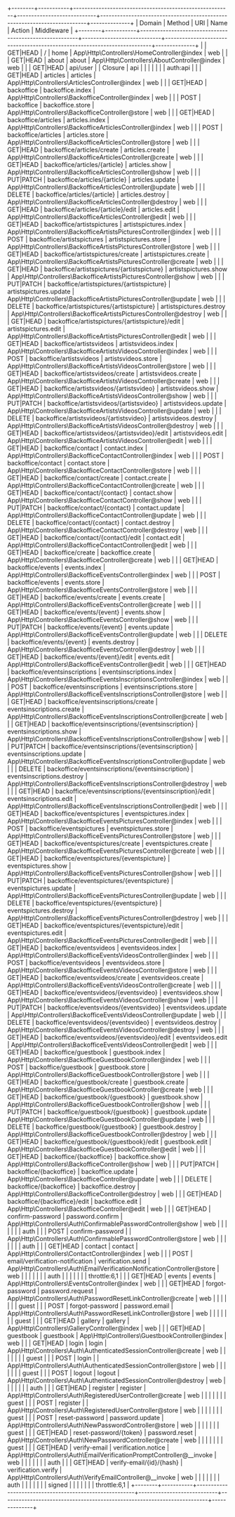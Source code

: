 +--------+-----------+--------------------------------------------------------+----------------------------+-------------------------------------------------------------------------+--------------+
| Domain | Method    | URI                                                    | Name                       | Action                                                                  | Middleware   |
+--------+-----------+--------------------------------------------------------+----------------------------+-------------------------------------------------------------------------+--------------+
|        | GET|HEAD  | /                                                      | home                       | App\Http\Controllers\HomeController@index                               | web          |
|        | GET|HEAD  | about                                                  | about                      | App\Http\Controllers\AboutController@index                              | web          |
|        | GET|HEAD  | api/user                                               |                            | Closure                                                                 | api          |
|        |           |                                                        |                            |                                                                         | auth:api     |
|        | GET|HEAD  | articles                                               | articles                   | App\Http\Controllers\ArticlesController@index                           | web          |
|        | GET|HEAD  | backoffice                                             | backoffice.index           | App\Http\Controllers\BackofficeController@index                         | web          |
|        | POST      | backoffice                                             | backoffice.store           | App\Http\Controllers\BackofficeController@store                         | web          |
|        | GET|HEAD  | backoffice/articles                                    | articles.index             | App\Http\Controllers\BackofficeArticlesController@index                 | web          |
|        | POST      | backoffice/articles                                    | articles.store             | App\Http\Controllers\BackofficeArticlesController@store                 | web          |
|        | GET|HEAD  | backoffice/articles/create                             | articles.create            | App\Http\Controllers\BackofficeArticlesController@create                | web          |
|        | GET|HEAD  | backoffice/articles/{article}                          | articles.show              | App\Http\Controllers\BackofficeArticlesController@show                  | web          |
|        | PUT|PATCH | backoffice/articles/{article}                          | articles.update            | App\Http\Controllers\BackofficeArticlesController@update                | web          |
|        | DELETE    | backoffice/articles/{article}                          | articles.destroy           | App\Http\Controllers\BackofficeArticlesController@destroy               | web          |
|        | GET|HEAD  | backoffice/articles/{article}/edit                     | articles.edit              | App\Http\Controllers\BackofficeArticlesController@edit                  | web          |
|        | GET|HEAD  | backoffice/artistspictures                             | artistspictures.index      | App\Http\Controllers\BackofficeArtistsPicturesController@index          | web          |
|        | POST      | backoffice/artistspictures                             | artistspictures.store      | App\Http\Controllers\BackofficeArtistsPicturesController@store          | web          |
|        | GET|HEAD  | backoffice/artistspictures/create                      | artistspictures.create     | App\Http\Controllers\BackofficeArtistsPicturesController@create         | web          |
|        | GET|HEAD  | backoffice/artistspictures/{artistspicture}            | artistspictures.show       | App\Http\Controllers\BackofficeArtistsPicturesController@show           | web          |
|        | PUT|PATCH | backoffice/artistspictures/{artistspicture}            | artistspictures.update     | App\Http\Controllers\BackofficeArtistsPicturesController@update         | web          |
|        | DELETE    | backoffice/artistspictures/{artistspicture}            | artistspictures.destroy    | App\Http\Controllers\BackofficeArtistsPicturesController@destroy        | web          |
|        | GET|HEAD  | backoffice/artistspictures/{artistspicture}/edit       | artistspictures.edit       | App\Http\Controllers\BackofficeArtistsPicturesController@edit           | web          |
|        | GET|HEAD  | backoffice/artistsvideos                               | artistsvideos.index        | App\Http\Controllers\BackofficeArtistsVideosController@index            | web          |
|        | POST      | backoffice/artistsvideos                               | artistsvideos.store        | App\Http\Controllers\BackofficeArtistsVideosController@store            | web          |
|        | GET|HEAD  | backoffice/artistsvideos/create                        | artistsvideos.create       | App\Http\Controllers\BackofficeArtistsVideosController@create           | web          |
|        | GET|HEAD  | backoffice/artistsvideos/{artistsvideo}                | artistsvideos.show         | App\Http\Controllers\BackofficeArtistsVideosController@show             | web          |
|        | PUT|PATCH | backoffice/artistsvideos/{artistsvideo}                | artistsvideos.update       | App\Http\Controllers\BackofficeArtistsVideosController@update           | web          |
|        | DELETE    | backoffice/artistsvideos/{artistsvideo}                | artistsvideos.destroy      | App\Http\Controllers\BackofficeArtistsVideosController@destroy          | web          |
|        | GET|HEAD  | backoffice/artistsvideos/{artistsvideo}/edit           | artistsvideos.edit         | App\Http\Controllers\BackofficeArtistsVideosController@edit             | web          |
|        | GET|HEAD  | backoffice/contact                                     | contact.index              | App\Http\Controllers\BackofficeContactController@index                  | web          |
|        | POST      | backoffice/contact                                     | contact.store              | App\Http\Controllers\BackofficeContactController@store                  | web          |
|        | GET|HEAD  | backoffice/contact/create                              | contact.create             | App\Http\Controllers\BackofficeContactController@create                 | web          |
|        | GET|HEAD  | backoffice/contact/{contact}                           | contact.show               | App\Http\Controllers\BackofficeContactController@show                   | web          |
|        | PUT|PATCH | backoffice/contact/{contact}                           | contact.update             | App\Http\Controllers\BackofficeContactController@update                 | web          |
|        | DELETE    | backoffice/contact/{contact}                           | contact.destroy            | App\Http\Controllers\BackofficeContactController@destroy                | web          |
|        | GET|HEAD  | backoffice/contact/{contact}/edit                      | contact.edit               | App\Http\Controllers\BackofficeContactController@edit                   | web          |
|        | GET|HEAD  | backoffice/create                                      | backoffice.create          | App\Http\Controllers\BackofficeController@create                        | web          |
|        | GET|HEAD  | backoffice/events                                      | events.index               | App\Http\Controllers\BackofficeEventsController@index                   | web          |
|        | POST      | backoffice/events                                      | events.store               | App\Http\Controllers\BackofficeEventsController@store                   | web          |
|        | GET|HEAD  | backoffice/events/create                               | events.create              | App\Http\Controllers\BackofficeEventsController@create                  | web          |
|        | GET|HEAD  | backoffice/events/{event}                              | events.show                | App\Http\Controllers\BackofficeEventsController@show                    | web          |
|        | PUT|PATCH | backoffice/events/{event}                              | events.update              | App\Http\Controllers\BackofficeEventsController@update                  | web          |
|        | DELETE    | backoffice/events/{event}                              | events.destroy             | App\Http\Controllers\BackofficeEventsController@destroy                 | web          |
|        | GET|HEAD  | backoffice/events/{event}/edit                         | events.edit                | App\Http\Controllers\BackofficeEventsController@edit                    | web          |
|        | GET|HEAD  | backoffice/eventsinscriptions                          | eventsinscriptions.index   | App\Http\Controllers\BackofficeEventsInscriptionsController@index       | web          |
|        | POST      | backoffice/eventsinscriptions                          | eventsinscriptions.store   | App\Http\Controllers\BackofficeEventsInscriptionsController@store       | web          |
|        | GET|HEAD  | backoffice/eventsinscriptions/create                   | eventsinscriptions.create  | App\Http\Controllers\BackofficeEventsInscriptionsController@create      | web          |
|        | GET|HEAD  | backoffice/eventsinscriptions/{eventsinscription}      | eventsinscriptions.show    | App\Http\Controllers\BackofficeEventsInscriptionsController@show        | web          |
|        | PUT|PATCH | backoffice/eventsinscriptions/{eventsinscription}      | eventsinscriptions.update  | App\Http\Controllers\BackofficeEventsInscriptionsController@update      | web          |
|        | DELETE    | backoffice/eventsinscriptions/{eventsinscription}      | eventsinscriptions.destroy | App\Http\Controllers\BackofficeEventsInscriptionsController@destroy     | web          |
|        | GET|HEAD  | backoffice/eventsinscriptions/{eventsinscription}/edit | eventsinscriptions.edit    | App\Http\Controllers\BackofficeEventsInscriptionsController@edit        | web          |
|        | GET|HEAD  | backoffice/eventspictures                              | eventspictures.index       | App\Http\Controllers\BackofficeEventsPicturesController@index           | web          |
|        | POST      | backoffice/eventspictures                              | eventspictures.store       | App\Http\Controllers\BackofficeEventsPicturesController@store           | web          |
|        | GET|HEAD  | backoffice/eventspictures/create                       | eventspictures.create      | App\Http\Controllers\BackofficeEventsPicturesController@create          | web          |
|        | GET|HEAD  | backoffice/eventspictures/{eventspicture}              | eventspictures.show        | App\Http\Controllers\BackofficeEventsPicturesController@show            | web          |
|        | PUT|PATCH | backoffice/eventspictures/{eventspicture}              | eventspictures.update      | App\Http\Controllers\BackofficeEventsPicturesController@update          | web          |
|        | DELETE    | backoffice/eventspictures/{eventspicture}              | eventspictures.destroy     | App\Http\Controllers\BackofficeEventsPicturesController@destroy         | web          |
|        | GET|HEAD  | backoffice/eventspictures/{eventspicture}/edit         | eventspictures.edit        | App\Http\Controllers\BackofficeEventsPicturesController@edit            | web          |
|        | GET|HEAD  | backoffice/eventsvideos                                | eventsvideos.index         | App\Http\Controllers\BackofficeEventsVideosController@index             | web          |
|        | POST      | backoffice/eventsvideos                                | eventsvideos.store         | App\Http\Controllers\BackofficeEventsVideosController@store             | web          |
|        | GET|HEAD  | backoffice/eventsvideos/create                         | eventsvideos.create        | App\Http\Controllers\BackofficeEventsVideosController@create            | web          |
|        | GET|HEAD  | backoffice/eventsvideos/{eventsvideo}                  | eventsvideos.show          | App\Http\Controllers\BackofficeEventsVideosController@show              | web          |
|        | PUT|PATCH | backoffice/eventsvideos/{eventsvideo}                  | eventsvideos.update        | App\Http\Controllers\BackofficeEventsVideosController@update            | web          |
|        | DELETE    | backoffice/eventsvideos/{eventsvideo}                  | eventsvideos.destroy       | App\Http\Controllers\BackofficeEventsVideosController@destroy           | web          |
|        | GET|HEAD  | backoffice/eventsvideos/{eventsvideo}/edit             | eventsvideos.edit          | App\Http\Controllers\BackofficeEventsVideosController@edit              | web          |
|        | GET|HEAD  | backoffice/guestbook                                   | guestbook.index            | App\Http\Controllers\BackofficeGuestbookController@index                | web          |
|        | POST      | backoffice/guestbook                                   | guestbook.store            | App\Http\Controllers\BackofficeGuestbookController@store                | web          |
|        | GET|HEAD  | backoffice/guestbook/create                            | guestbook.create           | App\Http\Controllers\BackofficeGuestbookController@create               | web          |
|        | GET|HEAD  | backoffice/guestbook/{guestbook}                       | guestbook.show             | App\Http\Controllers\BackofficeGuestbookController@show                 | web          |
|        | PUT|PATCH | backoffice/guestbook/{guestbook}                       | guestbook.update           | App\Http\Controllers\BackofficeGuestbookController@update               | web          |
|        | DELETE    | backoffice/guestbook/{guestbook}                       | guestbook.destroy          | App\Http\Controllers\BackofficeGuestbookController@destroy              | web          |
|        | GET|HEAD  | backoffice/guestbook/{guestbook}/edit                  | guestbook.edit             | App\Http\Controllers\BackofficeGuestbookController@edit                 | web          |
|        | GET|HEAD  | backoffice/{backoffice}                                | backoffice.show            | App\Http\Controllers\BackofficeController@show                          | web          |
|        | PUT|PATCH | backoffice/{backoffice}                                | backoffice.update          | App\Http\Controllers\BackofficeController@update                        | web          |
|        | DELETE    | backoffice/{backoffice}                                | backoffice.destroy         | App\Http\Controllers\BackofficeController@destroy                       | web          |
|        | GET|HEAD  | backoffice/{backoffice}/edit                           | backoffice.edit            | App\Http\Controllers\BackofficeController@edit                          | web          |
|        | GET|HEAD  | confirm-password                                       | password.confirm           | App\Http\Controllers\Auth\ConfirmablePasswordController@show            | web          |
|        |           |                                                        |                            |                                                                         | auth         |
|        | POST      | confirm-password                                       |                            | App\Http\Controllers\Auth\ConfirmablePasswordController@store           | web          |
|        |           |                                                        |                            |                                                                         | auth         |
|        | GET|HEAD  | contact                                                | contact                    | App\Http\Controllers\ContactController@index                            | web          |
|        | POST      | email/verification-notification                        | verification.send          | App\Http\Controllers\Auth\EmailVerificationNotificationController@store | web          |
|        |           |                                                        |                            |                                                                         | auth         |
|        |           |                                                        |                            |                                                                         | throttle:6,1 |
|        | GET|HEAD  | events                                                 | events                     | App\Http\Controllers\EventsController@index                             | web          |
|        | GET|HEAD  | forgot-password                                        | password.request           | App\Http\Controllers\Auth\PasswordResetLinkController@create            | web          |
|        |           |                                                        |                            |                                                                         | guest        |
|        | POST      | forgot-password                                        | password.email             | App\Http\Controllers\Auth\PasswordResetLinkController@store             | web          |
|        |           |                                                        |                            |                                                                         | guest        |
|        | GET|HEAD  | gallery                                                | gallery                    | App\Http\Controllers\GalleryController@index                            | web          |
|        | GET|HEAD  | guestbook                                              | guestbook                  | App\Http\Controllers\GuestbookController@index                          | web          |
|        | GET|HEAD  | login                                                  | login                      | App\Http\Controllers\Auth\AuthenticatedSessionController@create         | web          |
|        |           |                                                        |                            |                                                                         | guest        |
|        | POST      | login                                                  |                            | App\Http\Controllers\Auth\AuthenticatedSessionController@store          | web          |
|        |           |                                                        |                            |                                                                         | guest        |
|        | POST      | logout                                                 | logout                     | App\Http\Controllers\Auth\AuthenticatedSessionController@destroy        | web          |
|        |           |                                                        |                            |                                                                         | auth         |
|        | GET|HEAD  | register                                               | register                   | App\Http\Controllers\Auth\RegisteredUserController@create               | web          |
|        |           |                                                        |                            |                                                                         | guest        |
|        | POST      | register                                               |                            | App\Http\Controllers\Auth\RegisteredUserController@store                | web          |
|        |           |                                                        |                            |                                                                         | guest        |
|        | POST      | reset-password                                         | password.update            | App\Http\Controllers\Auth\NewPasswordController@store                   | web          |
|        |           |                                                        |                            |                                                                         | guest        |
|        | GET|HEAD  | reset-password/{token}                                 | password.reset             | App\Http\Controllers\Auth\NewPasswordController@create                  | web          |
|        |           |                                                        |                            |                                                                         | guest        |
|        | GET|HEAD  | verify-email                                           | verification.notice        | App\Http\Controllers\Auth\EmailVerificationPromptController@__invoke    | web          |
|        |           |                                                        |                            |                                                                         | auth         |
|        | GET|HEAD  | verify-email/{id}/{hash}                               | verification.verify        | App\Http\Controllers\Auth\VerifyEmailController@__invoke                | web          |
|        |           |                                                        |                            |                                                                         | auth         |
|        |           |                                                        |                            |                                                                         | signed       |
|        |           |                                                        |                            |                                                                         | throttle:6,1 |
+--------+-----------+--------------------------------------------------------+----------------------------+-------------------------------------------------------------------------+--------------+